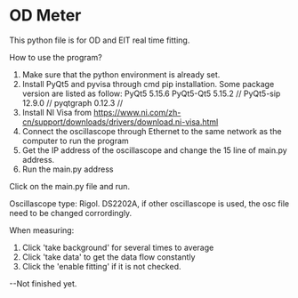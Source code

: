 # OD Meter
This python file is for OD and EIT real time fitting. 

How to use the program?

1. Make sure that the python environment is already set. 
3. Install PyQt5 and pyvisa through cmd pip installation. Some package version are listed as follow:
    PyQt5                              5.15.6 
    PyQt5-Qt5                          5.15.2 //
    PyQt5-sip                          12.9.0 //
    pyqtgraph                          0.12.3 //
4. Install NI Visa from https://www.ni.com/zh-cn/support/downloads/drivers/download.ni-visa.html
5. Connect the oscillascope through Ethernet to the same network as the computer to run the program
6. Get the IP address of the oscillascope and change the 15 line of main.py address.
7. Run the main.py address

Click on the main.py file and run.

Oscillascope type: Rigol. DS2202A, if other oscillascope is used, the osc file need to be changed corrordingly. 

When measuring:

1. Click 'take background' for several times to average
2. Click 'take data' to get the data flow constantly
3. Click the 'enable fitting' if it is not checked.



--Not finished yet.
